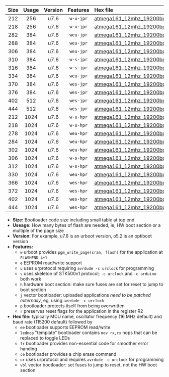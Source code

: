 |Size|Usage|Version|Features|Hex file|
|:-:|:-:|:-:|:-:|:--|
|212|256|u7.6|`w-u-jpr`|[atmega161_12mhz_19200bps_ur_vbl.hex](https://raw.githubusercontent.com/stefanrueger/urboot/main/atmega161_12mhz_19200bps_ur_vbl.hex)|
|218|256|u7.6|`w-u-jpr`|[atmega161_12mhz_19200bps_lednop_ur_vbl.hex](https://raw.githubusercontent.com/stefanrueger/urboot/main/atmega161_12mhz_19200bps_lednop_ur_vbl.hex)|
|282|384|u7.6|`weu-jpr`|[atmega161_12mhz_19200bps_ee_ur_vbl.hex](https://raw.githubusercontent.com/stefanrueger/urboot/main/atmega161_12mhz_19200bps_ee_ur_vbl.hex)|
|288|384|u7.6|`weu-jpr`|[atmega161_12mhz_19200bps_ee_lednop_ur_vbl.hex](https://raw.githubusercontent.com/stefanrueger/urboot/main/atmega161_12mhz_19200bps_ee_lednop_ur_vbl.hex)|
|306|384|u7.6|`weu-jpr`|[atmega161_12mhz_19200bps_ee_lednop_fr_ur_vbl.hex](https://raw.githubusercontent.com/stefanrueger/urboot/main/atmega161_12mhz_19200bps_ee_lednop_fr_ur_vbl.hex)|
|310|384|u7.6|`w-s-jpr`|[atmega161_12mhz_19200bps_vbl.hex](https://raw.githubusercontent.com/stefanrueger/urboot/main/atmega161_12mhz_19200bps_vbl.hex)|
|316|384|u7.6|`w-s-jpr`|[atmega161_12mhz_19200bps_lednop_vbl.hex](https://raw.githubusercontent.com/stefanrueger/urboot/main/atmega161_12mhz_19200bps_lednop_vbl.hex)|
|334|384|u7.6|`weu-jpr`|[atmega161_12mhz_19200bps_ee_lednop_fr_ce_ur_vbl.hex](https://raw.githubusercontent.com/stefanrueger/urboot/main/atmega161_12mhz_19200bps_ee_lednop_fr_ce_ur_vbl.hex)|
|370|384|u7.6|`wes-jpr`|[atmega161_12mhz_19200bps_ee_vbl.hex](https://raw.githubusercontent.com/stefanrueger/urboot/main/atmega161_12mhz_19200bps_ee_vbl.hex)|
|376|384|u7.6|`wes-jpr`|[atmega161_12mhz_19200bps_ee_lednop_vbl.hex](https://raw.githubusercontent.com/stefanrueger/urboot/main/atmega161_12mhz_19200bps_ee_lednop_vbl.hex)|
|402|512|u7.6|`wes-jpr`|[atmega161_12mhz_19200bps_ee_lednop_fr_vbl.hex](https://raw.githubusercontent.com/stefanrueger/urboot/main/atmega161_12mhz_19200bps_ee_lednop_fr_vbl.hex)|
|444|512|u7.6|`wes-jpr`|[atmega161_12mhz_19200bps_ee_lednop_fr_ce_vbl.hex](https://raw.githubusercontent.com/stefanrueger/urboot/main/atmega161_12mhz_19200bps_ee_lednop_fr_ce_vbl.hex)|
|212|1024|u7.6|`w-u-hpr`|[atmega161_12mhz_19200bps_ur.hex](https://raw.githubusercontent.com/stefanrueger/urboot/main/atmega161_12mhz_19200bps_ur.hex)|
|218|1024|u7.6|`w-u-hpr`|[atmega161_12mhz_19200bps_lednop_ur.hex](https://raw.githubusercontent.com/stefanrueger/urboot/main/atmega161_12mhz_19200bps_lednop_ur.hex)|
|278|1024|u7.6|`weu-hpr`|[atmega161_12mhz_19200bps_ee_ur.hex](https://raw.githubusercontent.com/stefanrueger/urboot/main/atmega161_12mhz_19200bps_ee_ur.hex)|
|284|1024|u7.6|`weu-hpr`|[atmega161_12mhz_19200bps_ee_lednop_ur.hex](https://raw.githubusercontent.com/stefanrueger/urboot/main/atmega161_12mhz_19200bps_ee_lednop_ur.hex)|
|302|1024|u7.6|`weu-hpr`|[atmega161_12mhz_19200bps_ee_lednop_fr_ur.hex](https://raw.githubusercontent.com/stefanrueger/urboot/main/atmega161_12mhz_19200bps_ee_lednop_fr_ur.hex)|
|306|1024|u7.6|`w-s-hpr`|[atmega161_12mhz_19200bps.hex](https://raw.githubusercontent.com/stefanrueger/urboot/main/atmega161_12mhz_19200bps.hex)|
|312|1024|u7.6|`w-s-hpr`|[atmega161_12mhz_19200bps_lednop.hex](https://raw.githubusercontent.com/stefanrueger/urboot/main/atmega161_12mhz_19200bps_lednop.hex)|
|330|1024|u7.6|`weu-hpr`|[atmega161_12mhz_19200bps_ee_lednop_fr_ce_ur.hex](https://raw.githubusercontent.com/stefanrueger/urboot/main/atmega161_12mhz_19200bps_ee_lednop_fr_ce_ur.hex)|
|366|1024|u7.6|`wes-hpr`|[atmega161_12mhz_19200bps_ee.hex](https://raw.githubusercontent.com/stefanrueger/urboot/main/atmega161_12mhz_19200bps_ee.hex)|
|372|1024|u7.6|`wes-hpr`|[atmega161_12mhz_19200bps_ee_lednop.hex](https://raw.githubusercontent.com/stefanrueger/urboot/main/atmega161_12mhz_19200bps_ee_lednop.hex)|
|402|1024|u7.6|`wes-hpr`|[atmega161_12mhz_19200bps_ee_lednop_fr.hex](https://raw.githubusercontent.com/stefanrueger/urboot/main/atmega161_12mhz_19200bps_ee_lednop_fr.hex)|
|444|1024|u7.6|`wes-hpr`|[atmega161_12mhz_19200bps_ee_lednop_fr_ce.hex](https://raw.githubusercontent.com/stefanrueger/urboot/main/atmega161_12mhz_19200bps_ee_lednop_fr_ce.hex)|

- **Size:** Bootloader code size including small table at top end
- **Useage:** How many bytes of flash are needed, ie, HW boot section or a multiple of the page size
- **Version:** For example, u7.6 is an urboot version, o5.2 is an optiboot version
- **Features:**
  + `w` urboot provides `pgm_write_page(sram, flash)` for the application at `FLASHEND-4+1`
  + `e` EEPROM read/write support
  + `u` uses urprotocol requiring `avrdude -c urclock` for programming
  + `s` uses skeleton of STK500v1 protocol; `-c urclock` and `-c arduino` both work
  + `h` hardware boot section: make sure fuses are set for reset to jump to boot section
  + `j` vector bootloader: uploaded applications *need to be patched externally*, eg, using `avrdude -c urclock`
  + `p` bootloader protects itself from being overwritten
  + `r` preserves reset flags for the application in the register R2
- **Hex file:** typically MCU name, oscillator frequency (16 MHz default) and baud rate (115200 default) followed by
  + `ee` bootloader supports EEPROM read/write
  + `lednop` "template" bootloader contains `mov rx,rx` nops that can be replaced to toggle LEDs
  + `fr` bootloader provides non-essential code for smoother error handing
  + `ce` bootloader provides a chip erase command
  + `ur` uses urprotocol and requires `avrdude -c urclock` for programming
  + `vbl` vector bootloader: set fuses to jump to reset, not the HW boot section

